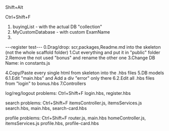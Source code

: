 


Shift+Alt









Ctrl+Shift+F
1. buyingList           - with the actual DB "collection"
2. MyCustomDatabase     - with custom ExamName
3. 


---register test---
0.Drag/drop: scr,packages,Readme.md   into the skeleton (not the whole scaffold folder)
1.Cut everything and put it in "public" folder
2.Remove the not used "bonus" and rename the other one
3.Change DB Name: in constants.js

4.Copy/Paste every single html from skeleton into the .hbs files
5.DB models
6.1.Edit "main.hbs" and Add a div "error" only there
6.2.Edit all .hbs files from "login" to bonus.hbs
7.Controllers


log/reg/logout problems: Ctrl+Shift+F
login.hbs, register.hbs

search problems: Ctrl+Shift+F
itemsController.js, itemsServices.js
search.hbs, main.hbs, search-card.hbs

profile problems: Ctrl+Shift+F
router.js, main.hbs 
homeController.js, itemsServices.js
profile.hbs, profile-card.hbs